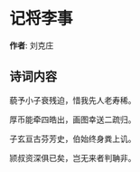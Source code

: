 # 记将李事

**作者**: 刘克庄

## 诗词内容

藐予小子衰残迫，惜我先人老寿稀。

厚币能牵四皓出，画图幸送二疏归。

子玄亘古芬芳史，伯始终身粪上讥。

颕叔资深俱已矣，岂无来者判聃非。

